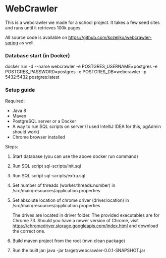 # WebCrawler

This is a webcrawler we made for a school project. It takes a few seed sites and runs until it retrieves
100k pages. 

All source code is available on https://github.com/kozeljko/webcrawler-spring as well.

### Database start (in Docker)

docker run -d --name webcrawler -e POSTGRES_USERNAME=postgres -e POSTGRES_PASSWORD=postgres -e POSTGRES_DB=webcrawler -p 5432:5432 postgres:latest

### Setup guide

Required: 
 * Java 8
 * Maven
 * PostgreSQL server or a Docker 
 * A way to run SQL scripts on server (I used IntelliJ IDEA for this, pgAdmin should work)
 * Chrome browser installed
 
 Steps:
 
 1. Start database (you can use the above docker run command)
 2. Run SQL script sql-scripts/init.sql
 3. Run SQL script sql-scripts/extra.sql
 4. Set number of threads (worker.threads.number) in /src/main/resources/application.properties
 5. Set absolute location of chrome driver (driver.location) in /src/main/resources/application.properties
    
    The drives are located in driver folder. The provided executables are for Chrome 73. Should you have a newer version of Chrome, visit https://chromedriver.storage.googleapis.com/index.html
    and download the correct one.
 6. Build maven project from the root (mvn clean package)
 7. Run the built jar: java -jar target/webcrawler-0.0.1-SNAPSHOT.jar
